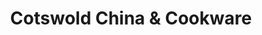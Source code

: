 ---
title: "Cotswold China & Cookware"
url: /cheltenham/cotswold-china-und-cookware/
shop: Küchen
---